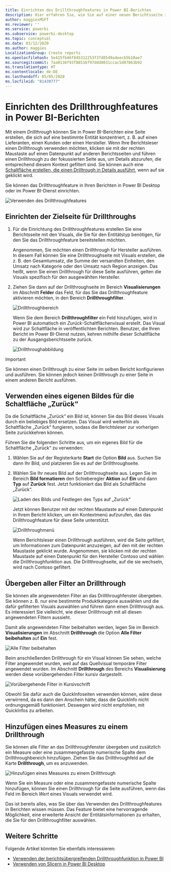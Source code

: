 ```yaml
---
title: Einrichten des Drillthroughfeatures in Power BI-Berichten
description: Hier erfahren Sie, wie Sie auf einer neuen Berichtsseite in Power BI-Berichten Drilldowns in Daten ausführen.
author: maggiesMSFT
ms.reviewer: ''
ms.service: powerbi
ms.subservice: powerbi-desktop
ms.topic: conceptual
ms.date: 03/12/2020
ms.author: maggies
LocalizationGroup: Create reports
ms.openlocfilehash: 5e415fb46f845312253f37d8549a4eecb5b10ae7
ms.sourcegitcommit: 7aa0136f93f88516f97ddd8031ccac5d07863b92
ms.translationtype: HT
ms.contentlocale: de-DE
ms.lasthandoff: 05/05/2020
ms.locfileid: "81439777"
---
```

# <a name="set-up-drill-through-in-power-bi-reports"></a>Einrichten des Drillthroughfeatures in Power BI-Berichten
Mit einem *Drillthrough* können Sie in Power BI-Berichten eine Seite erstellen, die sich auf eine bestimmte Entität konzentriert, z. B. auf einen Lieferanten, einen Kunden oder einen Hersteller. Wenn Ihre Berichtsleser einen Drillthrough verwenden möchten, klicken sie mit der rechten Maustaste auf einen Datenpunkt auf anderen Berichtsseiten und führen einen Drillthrough zu der fokussierten Seite aus, um Details abzurufen, die entsprechend diesem Kontext gefiltert sind. Sie können auch eine [Schaltfläche erstellen, die einen Drilltrough in Details ausführt](desktop-drill-through-buttons.md), wenn auf sie geklickt wird.

Sie können das Drillthroughfeature in Ihren Berichten in Power BI Desktop oder im Power BI-Dienst einrichten.

![Verwenden des Drillthroughfeatures](media/desktop-drillthrough/power-bi-drill-through-right-click.png)

## <a name="set-up-the-drill-through-destination-page"></a>Einrichten der Zielseite für Drillthroughs
1. Für die Einrichtung des Drillthroughfeatures erstellen Sie eine Berichtsseite mit den Visuals, die Sie für den Entitätstyp benötigen, für den Sie das Drillthroughfeature bereitstellen möchten. 

    Angenommen, Sie möchten einen Drillthrough für Hersteller ausführen. In diesem Fall können Sie eine Drillthroughseite mit Visuals erstellen, die z. B. den Gesamtumsatz, die Summe der versandten Einheiten, den Umsatz nach Kategorie oder den Umsatz nach Region anzeigen. Das heißt, wenn Sie einen Drillthrough für diese Seite ausführen, gelten die Visuals spezifisch für den ausgewählten Hersteller.

2. Ziehen Sie dann auf der Drillthroughseite im Bereich **Visualisierungen** im Abschnitt **Felder** das Feld, für das Sie das Drillthroughfeature aktivieren möchten, in den Bereich **Drillthroughfilter**.

    ![Drillthroughbereich](media/desktop-drillthrough/drillthrough_02.png)

    Wenn Sie dem Bereich **Drillthroughfilter** ein Feld hinzufügen, wird in Power BI automatisch ein *Zurück*-Schaltflächenvisual erstellt. Das Visual wird zur Schaltfläche in veröffentlichten Berichten. Benutzer, die Ihren Bericht im Power BI-Dienst nutzen, kehren mithilfe dieser Schaltfläche zu der Ausgangsberichtsseite zurück.

    ![Drillthroughabbildung](media/desktop-drillthrough/drillthrough_03.png)

> [!IMPORTANT]
> Sie können einen Drillthrough zu einer Seite im selben Bericht konfigurieren und ausführen. Sie können jedoch keinen Drillthrough zu einer Seite in einem anderen Bericht ausführen.  



## <a name="use-your-own-image-for-a-back-button"></a>Verwenden eines eigenen Bildes für die Schaltfläche „Zurück“    
 Da die Schaltfläche „Zurück“ ein Bild ist, können Sie das Bild dieses Visuals durch ein beliebiges Bild ersetzen. Das Visual wird weiterhin als Schaltfläche „Zurück“ fungieren, sodass die Berichtsleser zur vorherigen Seite zurückkehren können. 

Führen Sie die folgenden Schritte aus, um ein eigenes Bild für die Schaltfläche „Zurück“ zu verwenden:

1. Wählen Sie auf der Registerkarte **Start** die Option **Bild** aus. Suchen Sie dann Ihr Bild, und platzieren Sie es auf der Drillthroughseite.

2. Wählen Sie Ihr neues Bild auf der Drillthroughseite aus. Legen Sie im Bereich **Bild formatieren** den Schieberegler **Aktion** auf **Ein** und dann **Typ** auf **Zurück** fest. Jetzt funktioniert das Bild als Schaltfläche „Zurück“.

    ![Laden des Bilds und Festlegen des Typs auf „Zurück“](media/desktop-drillthrough/drillthrough_05.png)

    
     Jetzt können Benutzer mit der rechten Maustaste auf einen Datenpunkt in Ihrem Bericht klicken, um ein Kontextmenü aufzurufen, das das Drillthroughfeature für diese Seite unterstützt. 

    ![Drillthroughmenü](media/desktop-drillthrough/drillthrough_04.png)

    Wenn Berichtsleser einen Drillthrough ausführen, wird die Seite gefiltert, um Informationen zum Datenpunkt anzuzeigen, auf den mit der rechten Maustaste geklickt wurde. Angenommen, sie klicken mit der rechten Maustaste auf einen Datenpunkt für den Hersteller Contoso und wählen die Drillthroughfunktion aus. Die Drillthroughseite, auf die sie wechseln, wird nach Contoso gefiltert.

## <a name="pass-all-filters-in-drill-through"></a>Übergeben aller Filter an Drillthrough

Sie können alle angewendeten Filter an das Drillthroughfenster übergeben. Sie können z. B. nur eine bestimmte Produktkategorie auswählen und die dafür gefilterten Visuals auswählen und führen dann einen Drillthrough aus. Es interessiert Sie vielleicht, wie dieser Drillthrough mit all diesen angewendeten Filtern aussieht.

Damit alle angewendeten Filter beibehalten werden, legen Sie im Bereich **Visualisierungen** im Abschnitt **Drillthrough** die Option **Alle Filter beibehalten** auf **Ein** fest. 

![Alle Filter beibehalten](media/desktop-drillthrough/drillthrough_06.png)

Beim anschließenden Drillthrough für ein Visual können Sie sehen, welche Filter angewendet wurden, weil auf das Quellvisual temporäre Filter angewendet wurden. Im Abschnitt **Drillthrough** des Bereichs **Visualisierung** werden diese vorübergehenden Filter kursiv dargestellt. 

![Vorübergehende Filter in Kursivschrift](media/desktop-drillthrough/drillthrough_07.png)

Obwohl Sie dafür auch die QuickInfoseiten verwenden können, wäre diese verwirrend, da es dann den Anschein hätte, dass die QuickInfo nicht ordnungsgemäß funktioniert. Deswegen wird nicht empfohlen, mit QuickInfos zu arbeiten.

## <a name="add-a-measure-to-drill-through"></a>Hinzufügen eines Measures zu einem Drillthrough

Sie können alle Filter an das Drillthroughfenster übergeben und zusätzlich ein Measure oder eine zusammengefasste numerische Spalte dem Drillthroughbereich hinzufügen. Ziehen Sie das Drillthroughfeld auf die Karte **Drillthrough**, um es anzuwenden. 

![Hinzufügen eines Measures zu einem Drillthrough](media/desktop-drillthrough/drillthrough_08.png)

Wenn Sie ein Measure oder eine zusammengefasste numerische Spalte hinzufügen, können Sie einen Drillthrough für die Seite ausführen, wenn das Feld im Bereich *Wert* eines Visuals verwendet wird.

Das ist bereits alles, was Sie über das Verwenden des Drillthroughfeatures in Berichten wissen müssen. Das Feature bietet eine hervorragende Möglichkeit, eine erweiterte Ansicht der Entitätsinformationen zu erhalten, die Sie für den Drillthroughfilter auswählen.

## <a name="next-steps"></a>Weitere Schritte

Folgende Artikel könnten Sie ebenfalls interessieren:

* [Verwenden der berichtsübergreifenden Drillthroughfunktion in Power BI](desktop-cross-report-drill-through.md)
* [Verwenden von Slicern in Power BI Desktop](visuals/power-bi-visualization-slicers.md)

